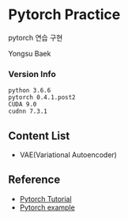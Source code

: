 # Pytorch Practice
pytorch 연습 구현

Yongsu Baek
### Version Info
```
python 3.6.6
pytorch 0.4.1.post2
CUDA 9.0
cudnn 7.3.1
```
## Content List
- VAE(Variational Autoencoder)

## Reference
- [Pytorch Tutorial](https://pytorch.org/tutorials/)
- [Pytorch example](https://github.com/pytorch/examples)
